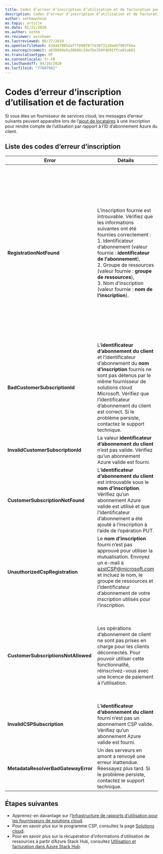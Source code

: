 ```yaml
---
title: Codes d’erreur d’inscription d’utilisation et de facturation pour les fournisseurs de solutions cloud pour Azure Stack Hub
description: Codes d’erreur d’inscription d’utilisation et de facturation d’Azure Stack Hub.
author: sethmanheim
ms.topic: article
ms.date: 01/22/2020
ms.author: sethm
ms.reviewer: avishwan
ms.lastreviewed: 06/27/2019
ms.openlocfilehash: 634447085daf7f690f877e3073120a45f903fbba
ms.sourcegitcommit: a630894e5a38666c24e7be350f4691ffce81ab81
ms.translationtype: HT
ms.contentlocale: fr-FR
ms.lasthandoff: 04/16/2020
ms.locfileid: "77697941"
---
```

# <a name="usage-and-billing-registration-error-codes"></a>Codes d’erreur d’inscription d’utilisation et de facturation

Si vous êtes un fournisseur de services cloud, les messages d’erreur suivants peuvent apparaître lors de l’[ajout de locataires](azure-stack-csp-ref-operations.md#add-tenant-to-registration) à une inscription pour rendre compte de l’utilisation par rapport à l’ID d’abonnement Azure du client.

## <a name="list-of-registration-error-codes"></a>Liste des codes d’erreur d’inscription

| Error                           | Détails                                                                                                                                                                                                                                                                                                                           | Commentaires                                                                                                                                                                                                                                                                                                                                                                                                                                                                                                                                                                                                            |
|---------------------------------|-----------------------------------------------------------------------------------------------------------------------------------------------------------------------------------------------------------------------------------------------------------------------------------------------------------------------------------|---------------------------------------------------------------------------------------------------------------------------------------------------------------------------------------------------------------------------------------------------------------------------------------------------------------------------------------------------------------------------------------------------------------------------------------------------------------------------------------------------------------------------------------------------------------------------------------------------------------------|
| **RegistrationNotFound**            | L’inscription fournie est introuvable. Vérifiez que les informations suivantes ont été fournies correctement :<br>1. Identificateur d’abonnement (valeur fournie : **identificateur de l’abonnement**),<br>2. Groupe de ressources (valeur fournie : **groupe de ressources**),<br>3. Nom d’inscription (valeur fournie : **nom de l’inscription**).                             | Cette erreur se produit généralement quand les informations pointant vers l’inscription initiale ne sont pas correctes. Pour vérifier le groupe de ressources et le nom de votre inscription, consultez le portail Azure, en répertoriant toutes les ressources. Si vous trouvez plusieurs ressources d’inscription, examinez la valeur **CloudDeploymentID** dans les propriétés, puis sélectionnez l’inscription dont la valeur **CloudDeploymentID** correspond à celle de votre cloud. Pour trouver la valeur **CloudDeploymentID**, vous pouvez utiliser la commande PowerShell suivante sur Azure Stack Hub :<br>`$azureStackStampInfo = Invoke-Command -Session $session -ScriptBlock { Get-AzureStackStampInformation }` |
| **BadCustomerSubscriptionId**       | L’**identificateur d’abonnement du client** et l’identificateur d’abonnement du **nom d’inscription** fournis ne sont pas détenus par le même fournisseur de solutions cloud Microsoft. Vérifiez que l’identificateur d’abonnement du client est correct. Si le problème persiste, contactez le support technique. | Cette erreur se produit quand l’abonnement du client est un abonnement CSP, mais qu’il est associé à un partenaire CSP différent de celui auquel est associé l’abonnement utilisé pour l’inscription initiale. Cette vérification est effectuée afin d’éviter une situation qui entraînerait la facturation d’un partenaire CSP non responsable de l’environnement Azure Stack Hub utilisé.                                                                                                                                                                                                                                                                          |
| **InvalidCustomerSubscriptionId**   | La valeur **identificateur d’abonnement du client** n’est pas valide. Vérifiez qu’un abonnement Azure valide est fourni.                                                                                                                                                                         |                                                                                                                                                                                                                                                                                                                                                                                                                                                                                                                                                                                                                     |
| **CustomerSubscriptionNotFound**    | L’**identificateur d’abonnement du client** est introuvable sous le **nom d’inscription**. Vérifiez qu’un abonnement Azure valide est utilisé et que l’identificateur d’abonnement a été ajouté à l’inscription à l’aide de l’opération PUT.                                                   | Cette erreur se produit quand vous tentez de vérifier qu’un locataire a été ajouté à un abonnement et que l’abonnement du client est introuvable pour être associé à l’inscription. Le client n’a pas été ajouté à l’inscription ou l’ID de l’abonnement a été écrit de manière incorrecte.                                                                                                                                                                                                                                                                                                                                |
| **UnauthorizedCspRegistration**     | Le **nom d’inscription** fourni n’est pas approuvé pour utiliser la mutualisation. Envoyez un e-mail à azstCSP@microsoft.com et incluez le nom, le groupe de ressources et l’identificateur d’abonnement de votre inscription utilisés pour l’inscription.                                                                                    | Une inscription doit être approuvée pour la multi-location par Microsoft avant que vous puissiez y ajouter des locataires.                                                                                                                                                                                                                                                                                                                                                                                             |
| **CustomerSubscriptionsNotAllowed** | Les opérations d’abonnement de client ne sont pas prises en charge pour les clients déconnectés. Pour pouvoir utiliser cette fonctionnalité, réinscrivez-vous avec une licence de paiement à l’utilisation.                                                                                                                                                                    | L’inscription à laquelle vous essayez d’ajouter des locataires est une inscription de capacité, c’est-à-dire que le paramètre `BillingModel Capacity` a été utilisé lors de la création de l’inscription. Seules les inscriptions avec paiement à l’utilisation sont autorisées à ajouter des locataires. Vous devez vous réinscrire en utilisant le paramètre `BillingModel PayAsYouUse`.                                                                                                                                                                                                                                                                                          |
| **InvalidCSPSubscription**          | L’**identificateur d’abonnement du client** fourni n’est pas un abonnement CSP valide. Vérifiez qu’un abonnement Azure valide est fourni.                                                                                                                                                        | Cela est probablement dû à une saisie incorrecte de l’abonnement du client.                                                                                                                                                                                                                                                                                                                                                                                                                                                                                                                                        |
| **MetadataResolverBadGatewayError** | Un des serveurs en amont a renvoyé une erreur inattendue. Réessayez plus tard. Si le problème persiste, contactez le support technique.                                                                                                                                                                                                |                                                                                                                                                                                                                                                                                                                                                                                                                                                                                                                                                                                                                     |

## <a name="next-steps"></a>Étapes suivantes

- Apprenez-en davantage sur l’[Infrastructure de rapports d’utilisation pour les fournisseurs de solutions cloud](azure-stack-csp-ref-infrastructure.md).
- Pour en savoir plus sur le programme CSP, consultez la page [Solutions cloud](https://partner.microsoft.com/solutions/microsoft-cloud-solutions).
- Pour en savoir plus sur la récupération d’informations d’utilisation de ressources à partir d’Azure Stack Hub, consultez [Utilisation et facturation dans Azure Stack Hub](azure-stack-billing-and-chargeback.md).
